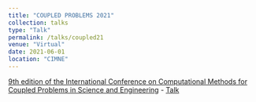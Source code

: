 ```yaml
---
title: "COUPLED PROBLEMS 2021"
collection: talks
type: "Talk"
permalink: /talks/coupled21
venue: "Virtual"
date: 2021-06-01
location: "CIMNE"
---
```


[9th edition of the International Conference on Computational Methods for Coupled Problems in Science and Engineering](https://coupled2021.cimne.com) - [Talk](https://coupled2021.cimne.com/technical_program)